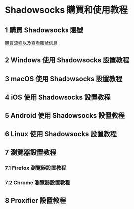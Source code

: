# Shadowsocks 購買和使用教程

## 1 購買 Shadowsocks 賬號

[購買流程以及查看賬號信息](https://github.com/Shadowsocks-Wiki/shadowsocks/blob/master/1-buy-shadowsocks.md)

## 2 Windows 使用 Shadowsocks 設置教程

## 3 macOS 使用 Shadowsocks 設置教程

## 4 iOS 使用 Shadowsocks 設置教程

## 5 Android 使用 Shadowsocks 設置教程

## 6 Linux 使用 Shadowsocks 設置教程

## 7 瀏覽器設置教程

### 7.1 Firefox 瀏覽器設置教程
### 7.2 Chrome 瀏覽器設置教程

## 8 Proxifier 設置教程
